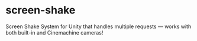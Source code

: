 # screen-shake
Screen Shake System for Unity that handles multiple requests — works with both built-in and Cinemachine cameras!
